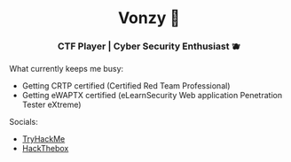 <h1 align="center"> Vonzy 🤖 </h1>
<h3 align="center"> CTF Player | Cyber Security Enthusiast 🫐</h3>

What currently keeps me busy:
- Getting CRTP certified (Certified Red Team Professional)
- Getting eWAPTX certified (eLearnSecurity Web application Penetration Tester eXtreme)

Socials:
- <a href="https://tryhackme.com/p/Vonzy"> TryHackMe </a>
- <a href="https://app.hackthebox.com/users/311607"> HackThebox </a>

